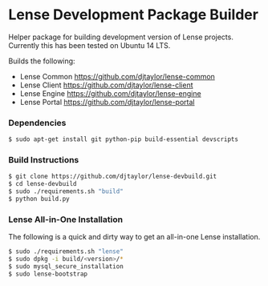 # Lense Development Package Builder

Helper package for building development version of Lense projects. Currently this has been tested on Ubuntu 14 LTS.

Builds the following:
 - Lense Common <https://github.com/djtaylor/lense-common>
 - Lense Client <https://github.com/djtaylor/lense-client>
 - Lense Engine <https://github.com/djtaylor/lense-engine>
 - Lense Portal <https://github.com/djtaylor/lense-portal>

### Dependencies

```sh
$ sudo apt-get install git python-pip build-essential devscripts
```

### Build Instructions

```sh
$ git clone https://github.com/djtaylor/lense-devbuild.git
$ cd lense-devbuild
$ sudo ./requirements.sh "build"
$ python build.py
```

### Lense All-in-One Installation

The following is a quick and dirty way to get an all-in-one Lense installation.

```sh
$ sudo ./requirements.sh "lense"
$ sudo dpkg -i build/<version>/*
$ sudo mysql_secure_installation
$ sudo lense-bootstrap
```